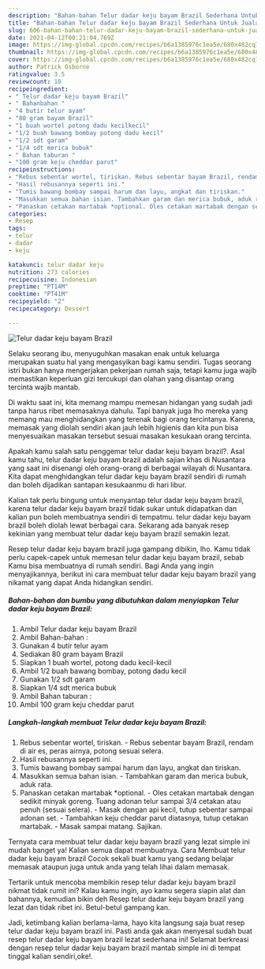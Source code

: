 ```yaml
---
description: "Bahan-bahan Telur dadar keju bayam Brazil Sederhana Untuk Jualan"
title: "Bahan-bahan Telur dadar keju bayam Brazil Sederhana Untuk Jualan"
slug: 606-bahan-bahan-telur-dadar-keju-bayam-brazil-sederhana-untuk-jualan
date: 2021-04-12T00:21:04.769Z
image: https://img-global.cpcdn.com/recipes/b6a1385976c1ea5e/680x482cq70/telur-dadar-keju-bayam-brazil-foto-resep-utama.jpg
thumbnail: https://img-global.cpcdn.com/recipes/b6a1385976c1ea5e/680x482cq70/telur-dadar-keju-bayam-brazil-foto-resep-utama.jpg
cover: https://img-global.cpcdn.com/recipes/b6a1385976c1ea5e/680x482cq70/telur-dadar-keju-bayam-brazil-foto-resep-utama.jpg
author: Patrick Osborne
ratingvalue: 3.5
reviewcount: 10
recipeingredient:
- " Telur dadar keju bayam Brazil"
- " Bahanbahan "
- "4 butir telur ayam"
- "80 gram bayam Brazil"
- "1 buah wortel potong dadu kecilkecil"
- "1/2 buah bawang bombay potong dadu kecil"
- "1/2 sdt garam"
- "1/4 sdt merica bubuk"
- " Bahan taburan "
- "100 gram keju cheddar parut"
recipeinstructions:
- "Rebus sebentar wortel, tiriskan. Rebus sebentar bayam Brazil, rendam di air es, peras airnya, potong sesuai selera."
- "Hasil rebusannya seperti ini."
- "Tumis bawang bombay sampai harum dan layu, angkat dan tiriskan."
- "Masukkan semua bahan isian. Tambahkan garam dan merica bubuk, aduk rata."
- "Panaskan cetakan martabak *optional. Oles cetakan martabak dengan sedikit minyak goreng. Tuang adonan telur sampai 3/4 cetakan atau penuh (sesuai selera). Masak dengan api kecil, tutup sebentar sampai adonan set. Tambahkan keju cheddar parut diatasnya, tutup cetakan martabak. Masak sampai matang. Sajikan."
categories:
- Resep
tags:
- telur
- dadar
- keju

katakunci: telur dadar keju 
nutrition: 273 calories
recipecuisine: Indonesian
preptime: "PT14M"
cooktime: "PT41M"
recipeyield: "2"
recipecategory: Dessert

---
```



![Telur dadar keju bayam Brazil](https://img-global.cpcdn.com/recipes/b6a1385976c1ea5e/680x482cq70/telur-dadar-keju-bayam-brazil-foto-resep-utama.jpg)

Selaku seorang ibu, menyuguhkan masakan enak untuk keluarga merupakan suatu hal yang mengasyikan bagi kamu sendiri. Tugas seorang istri bukan hanya mengerjakan pekerjaan rumah saja, tetapi kamu juga wajib memastikan keperluan gizi tercukupi dan olahan yang disantap orang tercinta wajib mantab.

Di waktu  saat ini, kita memang mampu memesan hidangan yang sudah jadi tanpa harus ribet memasaknya dahulu. Tapi banyak juga lho mereka yang memang mau menghidangkan yang terenak bagi orang tercintanya. Karena, memasak yang diolah sendiri akan jauh lebih higienis dan kita pun bisa menyesuaikan masakan tersebut sesuai masakan kesukaan orang tercinta. 



Apakah kamu salah satu penggemar telur dadar keju bayam brazil?. Asal kamu tahu, telur dadar keju bayam brazil adalah sajian khas di Nusantara yang saat ini disenangi oleh orang-orang di berbagai wilayah di Nusantara. Kita dapat menghidangkan telur dadar keju bayam brazil sendiri di rumah dan boleh dijadikan santapan kesukaanmu di hari libur.

Kalian tak perlu bingung untuk menyantap telur dadar keju bayam brazil, karena telur dadar keju bayam brazil tidak sukar untuk didapatkan dan kalian pun boleh membuatnya sendiri di tempatmu. telur dadar keju bayam brazil boleh diolah lewat berbagai cara. Sekarang ada banyak resep kekinian yang membuat telur dadar keju bayam brazil semakin lezat.

Resep telur dadar keju bayam brazil juga gampang dibikin, lho. Kamu tidak perlu capek-capek untuk memesan telur dadar keju bayam brazil, sebab Kamu bisa membuatnya di rumah sendiri. Bagi Anda yang ingin menyajikannya, berikut ini cara membuat telur dadar keju bayam brazil yang nikamat yang dapat Anda hidangkan sendiri.

<!--inarticleads1-->

##### Bahan-bahan dan bumbu yang dibutuhkan dalam menyiapkan Telur dadar keju bayam Brazil:

1. Ambil  Telur dadar keju bayam Brazil
1. Ambil  Bahan-bahan :
1. Gunakan 4 butir telur ayam
1. Sediakan 80 gram bayam Brazil
1. Siapkan 1 buah wortel, potong dadu kecil-kecil
1. Ambil 1/2 buah bawang bombay, potong dadu kecil
1. Gunakan 1/2 sdt garam
1. Siapkan 1/4 sdt merica bubuk
1. Ambil  Bahan taburan :
1. Ambil 100 gram keju cheddar parut




<!--inarticleads2-->

##### Langkah-langkah membuat Telur dadar keju bayam Brazil:

1. Rebus sebentar wortel, tiriskan. - Rebus sebentar bayam Brazil, rendam di air es, peras airnya, potong sesuai selera.
1. Hasil rebusannya seperti ini.
1. Tumis bawang bombay sampai harum dan layu, angkat dan tiriskan.
1. Masukkan semua bahan isian. - Tambahkan garam dan merica bubuk, aduk rata.
1. Panaskan cetakan martabak *optional. - Oles cetakan martabak dengan sedikit minyak goreng. Tuang adonan telur sampai 3/4 cetakan atau penuh (sesuai selera). - Masak dengan api kecil, tutup sebentar sampai adonan set. - Tambahkan keju cheddar parut diatasnya, tutup cetakan martabak. - Masak sampai matang. Sajikan.




Ternyata cara membuat telur dadar keju bayam brazil yang lezat simple ini mudah banget ya! Kalian semua dapat membuatnya. Cara Membuat telur dadar keju bayam brazil Cocok sekali buat kamu yang sedang belajar memasak ataupun juga untuk anda yang telah lihai dalam memasak.

Tertarik untuk mencoba membikin resep telur dadar keju bayam brazil nikmat tidak rumit ini? Kalau kamu ingin, ayo kamu segera siapin alat dan bahannya, kemudian bikin deh Resep telur dadar keju bayam brazil yang lezat dan tidak ribet ini. Betul-betul gampang kan. 

Jadi, ketimbang kalian berlama-lama, hayo kita langsung saja buat resep telur dadar keju bayam brazil ini. Pasti anda gak akan menyesal sudah buat resep telur dadar keju bayam brazil lezat sederhana ini! Selamat berkreasi dengan resep telur dadar keju bayam brazil mantab simple ini di tempat tinggal kalian sendiri,oke!.

